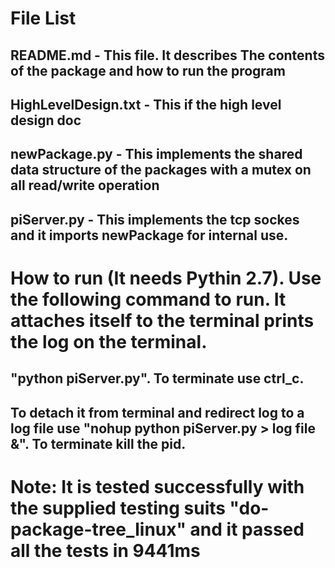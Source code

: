 # File List

## README.md - This file. It describes The contents of the package and how to run the program
## HighLevelDesign.txt - This if the high level design doc
## newPackage.py - This implements the shared data structure of the packages with a mutex on all read/write operation 
## piServer.py - This implements the tcp sockes and it imports newPackage for internal use.

# How to run (It needs Pythin 2.7). Use the following command to run. It attaches itself to the terminal prints the log on the terminal.

## "python piServer.py". To terminate use ctrl_c.
## To detach it from terminal and redirect log to a log file use "nohup python piServer.py > log file &". To terminate kill the pid.

# Note: It is tested successfully with the supplied testing suits "do-package-tree_linux" and it passed all the tests in 9441ms
